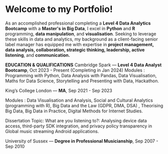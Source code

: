 # Welcome to my Portfolio!

As an accomplished professional completing a **Level 4 Data Analytics Bootcamp** with a **Master's in Big Data**, I excel
in **Python** and **R** programming, **data manipulation**, and **visualisation**. Seeking to leverage these skills in data and
analytics, my background as a client-facing senior label manager has equipped me with expertise in **project
management, data analysis, collaboration, strategic thinking, leadership, active listening**, and **communication.**


**EDUCATION &amp; QUALIFICATIONS**
Cambridge Spark — **Level 4 Data Analyst Bootcamp**, Oct 2023 - Present (Completing in Jan 2024)
Modules : Programming with Python, Data Analysis with Pandas, Data Visualisation, Maths for Data Science,
Storytelling and Presenting with Data, Hackathon.

King’s College London — **MA**, Sep 2021 - Sep 2023

Modules : Data Visualisation and Analysis, Social and Cultural Analytics (programming with R), Big Data and the
Law (GDPR, DMA, DSA) , Theorising Big Data, Big Data in Practice, Digital Methods for Internet Studies.

Dissertation Topic: What are you listening to?: Analysing device data access, third-party SDK integration, and
privacy policy transparency in Global music streaming Android applications.

University of Sussex — **Degree in Professional Musicianship**, Sep 2007 - Sep 2010

